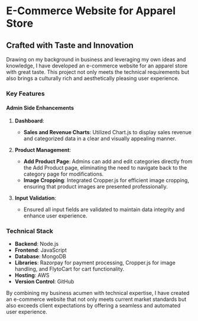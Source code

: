 # E-Commerce Website for Apparel Store

## Crafted with Taste and Innovation

Drawing on my background in business and leveraging my own ideas and knowledge, I have developed an e-commerce website for an apparel store with great taste. This project not only meets the technical requirements but also brings a culturally rich and aesthetically pleasing user experience.

### Key Features

#### Admin Side Enhancements
1. **Dashboard**:
   - **Sales and Revenue Charts**: Utilized Chart.js to display sales revenue and categorized data in a clear and visually appealing manner.

2. **Product Management**:
   - **Add Product Page**: Admins can add and edit categories directly from the Add Product page, eliminating the need to navigate back to the category page for modifications.
   - **Image Cropping**: Integrated Cropper.js for efficient image cropping, ensuring that product images are presented professionally.

3. **Input Validation**:
   - Ensured all input fields are validated to maintain data integrity and enhance user experience.

### Technical Stack
- **Backend**: Node.js
- **Frontend**: JavaScript
- **Database**: MongoDB
- **Libraries**: Razorpay for payment processing, Cropper.js for image handling, and FlytoCart for cart functionality.
- **Hosting**: AWS
- **Version Control**: GitHub

By combining my business acumen with technical expertise, I have created an e-commerce website that not only meets current market standards but also exceeds client expectations by offering a seamless and automated user experience.
